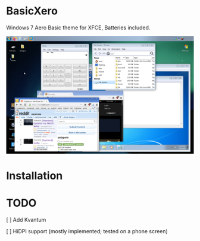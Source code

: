 # BasicXero
Windows 7 Aero Basic theme for XFCE, Batteries included.

![Screenshot of XFCE with BasicXero showing KCalc, Firefox, Thunar and VMWare.](win7rice.png)

# Installation



# TODO
[ ] Add Kvantum

[ ] HiDPI support (mostly implemented; tested on a phone screen)
